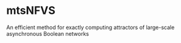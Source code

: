 # mtsNFVS
An efficient method for exactly computing attractors of large-scale asynchronous Boolean networks
